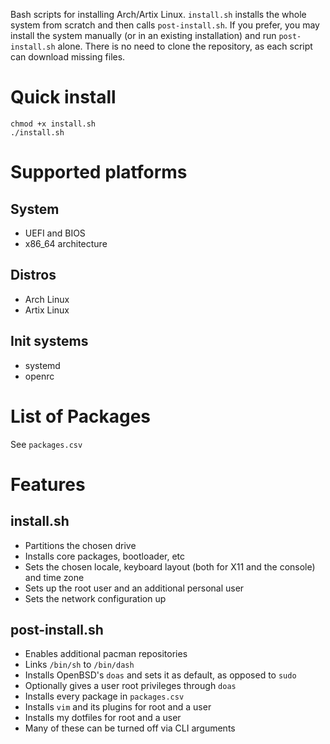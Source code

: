 Bash scripts for installing Arch/Artix Linux. `install.sh` installs the whole system from scratch and then calls `post-install.sh`. If you prefer, you may install the system manually (or in an existing installation) and run `post-install.sh` alone. There is no need to clone the repository, as each script can download missing files.

# Quick install
```curl https://raw.githubusercontent.com/augustogunsch/install-arch/master/install.sh -o install.sh
chmod +x install.sh
./install.sh
```

# Supported platforms
## System
- UEFI and BIOS
- x86_64 architecture
## Distros
- Arch Linux
- Artix Linux
## Init systems
- systemd
- openrc

# List of Packages
See `packages.csv`

# Features
## install.sh
- Partitions the chosen drive
- Installs core packages, bootloader, etc
- Sets the chosen locale, keyboard layout (both for X11 and the console) and time zone
- Sets up the root user and an additional personal user
- Sets the network configuration up
## post-install.sh
- Enables additional pacman repositories
- Links `/bin/sh` to `/bin/dash`
- Installs OpenBSD's `doas` and sets it as default, as opposed to `sudo`
- Optionally gives a user root privileges through `doas`
- Installs every package in `packages.csv`
- Installs `vim` and its plugins for root and a user
- Installs my dotfiles for root and a user
- Many of these can be turned off via CLI arguments
